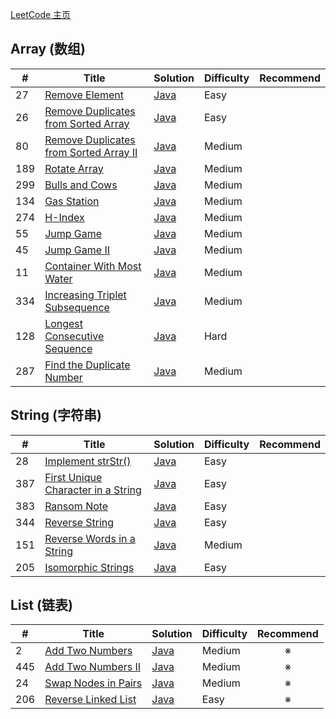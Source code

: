 [LeetCode 主页](https://leetcode.com/yingming006/)

## Array (数组)

| #    | Title                                                        | Solution                               | Difficulty | Recommend | 
| ---- | ------------------------------------------------------------ | -------------------------------------- | ---------- | :-------: |
| 27   | [Remove Element](https://leetcode.com/problems/remove-element/) | [Java](src/array/RemoveDuplicates.java)    | Easy       | |
| 26   | [Remove Duplicates from Sorted Array](https://leetcode.com/problems/remove-duplicates-from-sorted-array/description/) | [Java](src/array/RemoveDuplicates.java)    | Easy       | |
| 80   | [Remove Duplicates from Sorted Array II](https://leetcode.com/problems/remove-duplicates-from-sorted-array-ii/description/) | [Java](src/array/RemoveDuplicatesII.java) | Medium     | |
| 189  | [Rotate Array](https://leetcode.com/problems/rotate-array/) | [Java](src/array/RotateArray.java) | Medium     | |
| 299  | [Bulls and Cows](https://leetcode.com/problems/bulls-and-cows/) | [Java](src/array/BullsAndCows.java) | Medium     | |
| 134  | [Gas Station](https://leetcode.com/problems/gas-station/) | [Java](src/array/GasStation.java) | Medium     | |
| 274  | [H-Index](https://leetcode.com/problems/h-index/) | [Java](src/array/HIndex.java) | Medium     | |
| 55   | [Jump Game](https://leetcode.com/problems/jump-game/) | [Java](src/array/JumpGame.java) | Medium     | |
| 45   | [Jump Game II](https://leetcode.com/problems/jump-game-ii/) | [Java](src/array/JumpGameII.java) | Medium     | |
| 11   | [Container With Most Water](https://leetcode.com/problems/container-with-most-water/) | [Java](src/array/ContainerWithMostWater.java) | Medium     | |
| 334  | [Increasing Triplet Subsequence](https://leetcode.com/problems/increasing-triplet-subsequence/) | [Java](src/array/IncreasingTripletSubsequence.java) | Medium     | |
| 128  | [Longest Consecutive Sequence](https://leetcode.com/problems/longest-consecutive-sequence/) | [Java](src/array/LongestConsecutiveSequence.java) | Hard     | |
| 287  | [Find the Duplicate Number](https://leetcode.com/problems/find-the-duplicate-number/) | [Java](src/array/FindTheDuplicateNumber.java) | Medium     | |

## String (字符串)

| #    | Title                                                        | Solution                               | Difficulty | Recommend |
| ---- | ------------------------------------------------------------ | -------------------------------------- | ---------- | :-------: |
| 28   | [Implement strStr()](https://leetcode.com/problems/implement-strstr/) | [Java](src/string/ImplementStrStr.java) | Easy     | |
| 387  | [First Unique Character in a String](https://leetcode.com/problems/first-unique-character-in-a-string/) | [Java](src/string/FirstUniqueCharacterInAString.java) | Easy     | |
| 383  | [Ransom Note](https://leetcode.com/problems/ransom-note/) | [Java](src/string/RansomNote.java) | Easy     | |
| 344  | [Reverse String](https://leetcode.com/problems/reverse-string/) | [Java](src/string/ReverseString.java) | Easy     | |
| 151  | [Reverse Words in a String](https://leetcode.com/problems/reverse-words-in-a-string/) | [Java](src/string/ReverseWordsInAString.java) | Medium     | |
| 205  | [Isomorphic Strings](https://leetcode.com/problems/isomorphic-strings/) | [Java](src/string/IsomorphicStrings.java) | Easy     | |

## List (链表)

| #    | Title                                                        | Solution                               | Difficulty | Recommend |
| ---- | ------------------------------------------------------------ | -------------------------------------- | ---------- | :-------: |
| 2    | [Add Two Numbers](https://leetcode.com/problems/add-two-numbers/) | [Java](src/list/AddTwoNumbers.java) | Medium     | ※ |
| 445  | [Add Two Numbers II](https://leetcode.com/problems/add-two-numbers-ii/) | [Java](src/list/AddTwoNumbersII.java) | Medium     | ※ |
| 24   | [Swap Nodes in Pairs](https://leetcode.com/problems/swap-nodes-in-pairs/) | [Java](src/list/SwapNodesInPairs.java) | Medium     | ※ |
| 206  | [Reverse Linked List](https://leetcode.com/problems/reverse-linked-list/) | [Java](src/list/ReverseLinkedList.java) | Easy     | ※ |